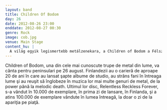 ```yaml
---
layout: band
title: Children Of Bodom
day: 26
date: 2012-08-26 23:00
enddate: 2012-08-27 00:30
genre: Rock
image: cob.jpg
venue: Main Stage
content_hu: |
  A világ egyik legismertebb metálzenekara, a Children of Bodom a Félsziget nagyszínpadi programját zárja augusztus 26-án. A finn csapat közel húszéves karrierje során hét stúdiólemezt dobott piacra, és rajongókat szerzett a világ minden pontján zenéjével, melyben több kemény műfaj elemeit vegyítik, a power metáltól a dallamos deathig. Legfrissebb lemezük, a Relentless Reckless Forever tízezer példányban kelt el a megjelenés napján Finnországban, és százezret vásároltak belőle az első napon a világ többi részein.
---
```


Children of Bodom, una din cele mai cunoscute trupe de metal din lume, va cânta pentru peninsulari pe 26 august. Finlandezii au o carieră de aproape 20 de ani în care au lansat şapte albume de studio, au strâns fani în întreaga lume şi au reuşit să înglobeze în muzica lor mai multe genuri de metal, de la power până la melodic death. Ultimul lor disc, Relentless Reckless Forever, s-a vândut în 10.000 de exemplare, în prima zi de lansare, în Finlanda, şi a atins 100.000 de exemplare vândute în lumea întreagă, la doar o zi de la apariţia pe piaţă.